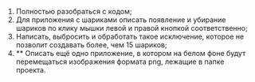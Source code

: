1. Полностью разобраться с кодом; 
2. Для приложения с шариками описать появление и убирание шариков по клику мышки левой и правой кнопкой соответственно; 
3. Написать, выбросить и обработать такое исключение, которое не позволит создавать более, чем 15 шариков; 
4. ** Описать ещё одно приложение, в котором на белом фоне будут перемещаться изображения формата png, лежащие в папке проекта.